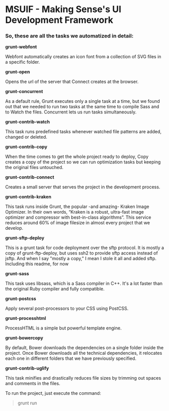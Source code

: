 MSUIF - Making Sense's UI Development Framework
==============

### So, these are all the tasks we automatized in detail:

**grunt-webfont**

Webfont automatically creates an icon font from a collection of SVG files in a specific folder.

**grunt-open**

Opens the url of the server that Connect creates at the browser.

**grunt-concurrent**

As a default rule, Grunt executes only a single task at a time, but we found out that we needed to run two tasks at the same time to compile Sass and to Watch the files. Concurrent lets us run tasks simultaneously.

**grunt-contrib-watch**

This task runs predefined tasks whenever watched file patterns are added, changed or deleted.

**grunt-contrib-copy**

When the time comes to get the whole project ready to deploy, Copy creates a copy of the project so we can run optimization tasks but keeping the original files untouched.

**grunt-contrib-connect**

Creates a small server that serves the project in the development process.

**grunt-contrib-kraken**

This task runs inside Grunt, the popular -and amazing- Kraken Image Optimizer. In their own words, “Kraken is a robust, ultra-fast image optimizer and compressor with best-in-class algorithms”. This service reduces around 60% of image filesize in almost every project that we develop.

**grunt-sftp-deploy**

This is a grunt task for code deployment over the sftp protocol. It is mostly a copy of grunt-ftp-deploy, but uses ssh2 to provide sftp access instead of jsftp. And when I say "mostly a copy," I mean I stole it all and added sftp. Including this readme, for now

**grunt-sass**

This task uses libsass, which is a Sass compiler in C++. It's a lot faster than the original Ruby compiler and fully compatible.

**grunt-postcss**

Apply several post-processors to your CSS using PostCSS.

**grunt-processhtml**

ProcessHTML is a simple but powerful template engine.

**grunt-bowercopy**

By default, Bower downloads the dependencies on a single folder inside the project. Once Bower downloads all the technical dependencies, it relocates each one in different folders that we have previously specified.

**grunt-contrib-uglify**
 
This task minifies and drastically reduces file sizes by trimming out spaces and comments in the files.

To run the project, just execute the command: 
> grunt run